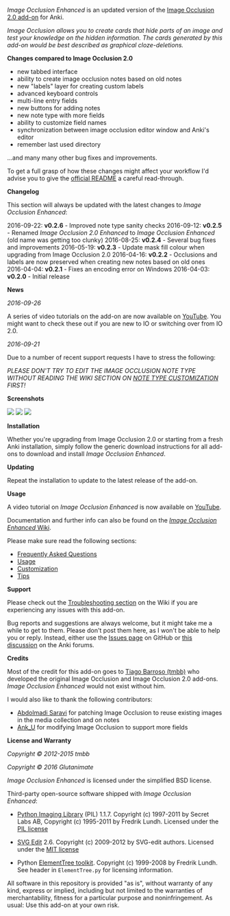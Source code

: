 *Image Occlusion Enhanced* is an updated version of the [Image Occlusion 2.0 add-on](https://github.com/tmbb/image-occlusion-2) for Anki.

*Image Occlusion allows you to create cards that hide parts of an image and test your knowledge on the hidden information. The cards generated by this add-on would be best described as graphical cloze-deletions.*

**Changes compared to Image Occlusion 2.0**

- new tabbed interface
- ability to create image occlusion notes based on old notes
- new "labels" layer for creating custom labels
- advanced keyboard controls
- multi-line entry fields
- new buttons for adding notes
- new note type with more fields
- ability to customize field names
- synchronization between image occlusion editor window and Anki's editor
- remember last used directory

...and many many other bug fixes and improvements. 

To get a full grasp of how these changes might affect your workflow I'd advise you to give the [official README](https://github.com/Glutanimate/image-occlusion-enhanced#changes-compared-to-the-original-add-on) a careful read-through.

**Changelog**

This section will always be updated with the latest changes to *Image Occlusion Enhanced*:

2016-09-22: **v0.2.6** - Improved note type sanity checks
2016-09-12: **v0.2.5** - Renamed *Image Occlusion 2.0 Enhanced* to *Image Occlusion Enhanced* (old name was getting too clunky)
2016-08-25: **v0.2.4** - Several bug fixes and improvements
2016-05-19: **v0.2.3** - Update mask fill colour when upgrading from Image Occlusion 2.0
2016-04-16: **v0.2.2** - Occlusions and labels are now preserved when creating new notes based on old ones
2016-04-04: **v0.2.1** - Fixes an encoding error on Windows
2016-04-03: **v0.2.0** - Initial release

**News**

*2016-09-26*

A series of video tutorials on the add-on are now available on [YouTube](https://www.youtube.com/playlist?list=PL3MozITKTz5YFHDGB19ypxcYfJ1ITk_6o). You might want to check these out if you are new to IO or switching over from IO 2.0.

*2016-09-21*

Due to a number of recent support requests I have to stress the following: 

*PLEASE DON'T TRY TO EDIT THE IMAGE OCCLUSION NOTE TYPE WITHOUT READING THE WIKI SECTION ON [NOTE TYPE CUSTOMIZATION](https://github.com/Glutanimate/image-occlusion-enhanced/wiki/Customization#note-type-and-card-template) FIRST!*

**Screenshots**

<img src="https://github.com/Glutanimate/image-occlusion-enhanced/blob/master/screenshots/screenshot-io-editor-1.png?raw=true">
<img src="https://github.com/Glutanimate/image-occlusion-enhanced/blob/master/screenshots/screenshot-io-editor-2.png?raw=true">
<img src="https://github.com/Glutanimate/image-occlusion-enhanced/blob/master/screenshots/screenshot-io-reviewer.png?raw=true">

**Installation**

Whether you're upgrading from Image Occlusion 2.0 or starting from a fresh Anki installation, simply follow the generic download instructions for all add-ons to download and install *Image Occlusion Enhanced*.

**Updating**

Repeat the installation to update to the latest release of the add-on.

**Usage**

A video tutorial on *Image Occlusion Enhanced* is now available on [YouTube](https://www.youtube.com/playlist?list=PL3MozITKTz5YFHDGB19ypxcYfJ1ITk_6o).

Documentation and further info can also be found on the [*Image Occlusion Enhanced* Wiki](https://github.com/Glutanimate/image-occlusion-enhanced/wiki).

Please make sure read the following sections:

- [Frequently Asked Questions](https://github.com/Glutanimate/image-occlusion-enhanced/wiki/FAQ)
- [Usage](https://github.com/Glutanimate/image-occlusion-enhanced/wiki/Usage)
- [Customization](https://github.com/Glutanimate/image-occlusion-enhanced/wiki/Customization)
- [Tips](https://github.com/Glutanimate/image-occlusion-enhanced/wiki/Tips)

**Support**

Please check out the [Troubleshooting section](https://github.com/Glutanimate/image-occlusion-enhanced/wiki/Troubleshooting) on the Wiki if you are experiencing any issues with this add-on.

Bug reports and suggestions are always welcome, but it might take me a while to get to them. Please don't post them here, as I won't be able to help you or reply. Instead, either use the [Issues page](https://github.com/Glutanimate/image-occlusion-enhanced/issues) on GitHub or [this discussion](https://anki.tenderapp.com/discussions/add-ons/7049-revamped-version-of-image-occlusion-2-for-anki-beta-testers-wanted) on the Anki forums.

**Credits**

Most of the credit for this add-on goes to [Tiago Barroso (tmbb)](https://github.com/tmbb) who developed the original Image Occlusion and Image Occlusion 2.0 add-ons. *Image Occlusion Enhanced* would not exist without him.

I would also like to thank the following contributors:

- [Abdolmadi Saravi](https://bitbucket.org/amsaravi/) for patching Image Occlusion to reuse existing images in the media collection and on notes
- [Ank_U](https://bitbucket.org/Ank_U/) for modifying Image Occlusion to support more fields

**License and Warranty**

*Copyright © 2012-2015 tmbb*

*Copyright © 2016 Glutanimate*

*Image Occlusion Enhanced* is licensed under the simplified BSD license.

Third-party open-source software shipped with *Image Occlusion Enhanced*:

- [Python Imaging Library](http://www.pythonware.com/products/pil/) (PIL) 1.1.7. Copyright (c) 1997-2011 by Secret Labs AB, Copyright (c) 1995-2011 by Fredrik Lundh. Licensed under the [PIL license](http://www.pythonware.com/products/pil/license.htm)
 
- [SVG Edit](https://github.com/SVG-Edit/svgedit) 2.6. Copyright (c) 2009-2012 by SVG-edit authors. Licensed under the [MIT license](https://github.com/SVG-Edit/svgedit/blob/master/LICENSE)

- Python [ElementTree toolkit](http://effbot.org/zone/element-index.htm). Copyright (c) 1999-2008 by Fredrik Lundh. See header in `ElementTree.py` for licensing information.

All software in this repository is provided  "as is", without warranty of any kind, express or implied, including but not limited to the warranties of merchantability, fitness for a particular purpose and noninfringement. As usual: Use this add-on at your own risk.
